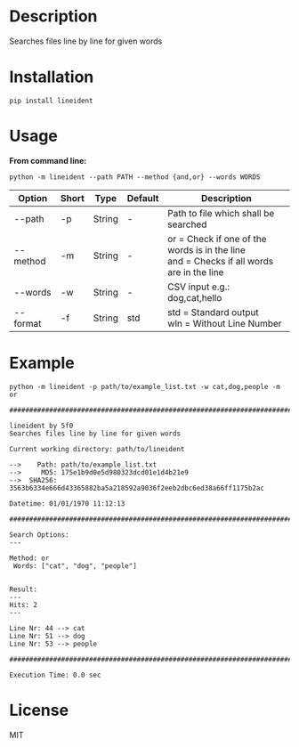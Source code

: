 # Description

Searches files line by line for given words

# Installation

`pip install lineident`

# Usage

**From command line:**

`python -m lineident --path PATH --method {and,or} --words WORDS`

| Option | Short | Type | Default | Description |
|---|---|---|---|---|
|--path | -p | String | - | Path to file which shall be searched |
|--method | -m | String | - | or = Check if one of the words is in the line <br> and = Checks if all words are in the line |
|--words | -w | String | - | CSV input e.g.: dog,cat,hello |
|--format | -f | String | std | std = Standard output <br> wln = Without Line Number |


# Example

`python -m lineident -p path/to/example_list.txt -w cat,dog,people -m or`

```
################################################################################

lineident by 5f0
Searches files line by line for given words

Current working directory: path/to/lineident

-->    Path: path/to/example_list.txt
-->     MD5: 175e1b9d0e5d980323dcd01e1d4b21e9
-->  SHA256: 3563b6334e666d43365882ba5a218592a9036f2eeb2dbc6ed38a66ff1175b2ac

Datetime: 01/01/1970 11:12:13

################################################################################

Search Options:
---

Method: or
 Words: ["cat", "dog", "people"]


Result:
---
Hits: 2
---

Line Nr: 44 --> cat
Line Nr: 51 --> dog
Line Nr: 53 --> people

################################################################################

Execution Time: 0.0 sec

```


# License

MIT